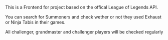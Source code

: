 This is a Frontend for project based on the offical League of Legends API.

You can search for Summoners and check wether or not they used Exhaust or Ninja Tabis in their games.

All challenger, grandmaster and challenger players will be checked regularly 
